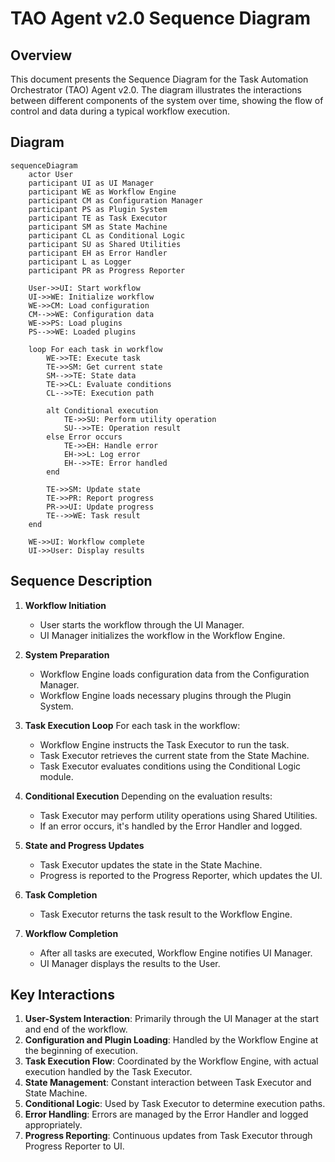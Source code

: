 # TAO Agent v2.0 Sequence Diagram

## Overview

This document presents the Sequence Diagram for the Task Automation Orchestrator (TAO) Agent v2.0. The diagram illustrates the interactions between different components of the system over time, showing the flow of control and data during a typical workflow execution.

## Diagram

```mermaid
sequenceDiagram
    actor User
    participant UI as UI Manager
    participant WE as Workflow Engine
    participant CM as Configuration Manager
    participant PS as Plugin System
    participant TE as Task Executor
    participant SM as State Machine
    participant CL as Conditional Logic
    participant SU as Shared Utilities
    participant EH as Error Handler
    participant L as Logger
    participant PR as Progress Reporter

    User->>UI: Start workflow
    UI->>WE: Initialize workflow
    WE->>CM: Load configuration
    CM-->>WE: Configuration data
    WE->>PS: Load plugins
    PS-->>WE: Loaded plugins

    loop For each task in workflow
        WE->>TE: Execute task
        TE->>SM: Get current state
        SM-->>TE: State data
        TE->>CL: Evaluate conditions
        CL-->>TE: Execution path
        
        alt Conditional execution
            TE->>SU: Perform utility operation
            SU-->>TE: Operation result
        else Error occurs
            TE->>EH: Handle error
            EH->>L: Log error
            EH-->>TE: Error handled
        end

        TE->>SM: Update state
        TE->>PR: Report progress
        PR->>UI: Update progress
        TE-->>WE: Task result
    end

    WE->>UI: Workflow complete
    UI->>User: Display results
```

## Sequence Description

1. **Workflow Initiation**
   - User starts the workflow through the UI Manager.
   - UI Manager initializes the workflow in the Workflow Engine.

2. **System Preparation**
   - Workflow Engine loads configuration data from the Configuration Manager.
   - Workflow Engine loads necessary plugins through the Plugin System.

3. **Task Execution Loop**
   For each task in the workflow:
   - Workflow Engine instructs the Task Executor to run the task.
   - Task Executor retrieves the current state from the State Machine.
   - Task Executor evaluates conditions using the Conditional Logic module.

4. **Conditional Execution**
   Depending on the evaluation results:
   - Task Executor may perform utility operations using Shared Utilities.
   - If an error occurs, it's handled by the Error Handler and logged.

5. **State and Progress Updates**
   - Task Executor updates the state in the State Machine.
   - Progress is reported to the Progress Reporter, which updates the UI.

6. **Task Completion**
   - Task Executor returns the task result to the Workflow Engine.

7. **Workflow Completion**
   - After all tasks are executed, Workflow Engine notifies UI Manager.
   - UI Manager displays the results to the User.

## Key Interactions

1. **User-System Interaction**: Primarily through the UI Manager at the start and end of the workflow.
2. **Configuration and Plugin Loading**: Handled by the Workflow Engine at the beginning of execution.
3. **Task Execution Flow**: Coordinated by the Workflow Engine, with actual execution handled by the Task Executor.
4. **State Management**: Constant interaction between Task Executor and State Machine.
5. **Conditional Logic**: Used by Task Executor to determine execution paths.
6. **Error Handling**: Errors are managed by the Error Handler and logged appropriately.
7. **Progress Reporting**: Continuous updates from Task Executor through Progress Reporter to UI.